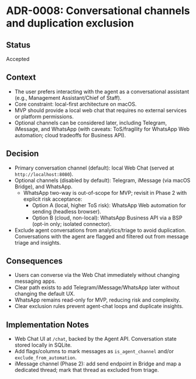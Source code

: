 # ADR-0008: Conversational channels and duplication exclusion
## Status
Accepted
## Context
- The user prefers interacting with the agent as a conversational assistant (e.g., Management Assistant/Chief of Staff).
- Core constraint: local-first architecture on macOS.
- MVP should provide a local web chat that requires no external services or platform permissions.
- Optional channels can be considered later, including Telegram, iMessage, and WhatsApp (with caveats: ToS/fragility for WhatsApp Web automation; cloud tradeoffs for Business API).
## Decision
- Primary conversation channel (default): local Web Chat (served at `http://localhost:8080`).
- Optional channels (disabled by default): Telegram, iMessage (via macOS Bridge), and WhatsApp.
  - WhatsApp two-way is out-of-scope for MVP; revisit in Phase 2 with explicit risk acceptance:
    - Option A (local, higher ToS risk): WhatsApp Web automation for sending (headless browser).
    - Option B (cloud, non-local): WhatsApp Business API via a BSP (opt-in only; isolated connector).
- Exclude agent conversations from analytics/triage to avoid duplication. Conversations with the agent are flagged and filtered out from message triage and insights.
## Consequences
- Users can converse via the Web Chat immediately without changing messaging apps.
- Clear path exists to add Telegram/iMessage/WhatsApp later without changing the default UX.
- WhatsApp remains read-only for MVP, reducing risk and complexity.
- Clear exclusion rules prevent agent-chat loops and duplicate insights.
## Implementation Notes
- Web Chat UI at `/chat`, backed by the Agent API. Conversation state stored locally in SQLite.
- Add flags/columns to mark messages as `is_agent_channel` and/or `exclude_from_automation`.
- iMessage channel (Phase 2): add send endpoint in Bridge and map a dedicated thread; mark that thread as excluded from triage.
